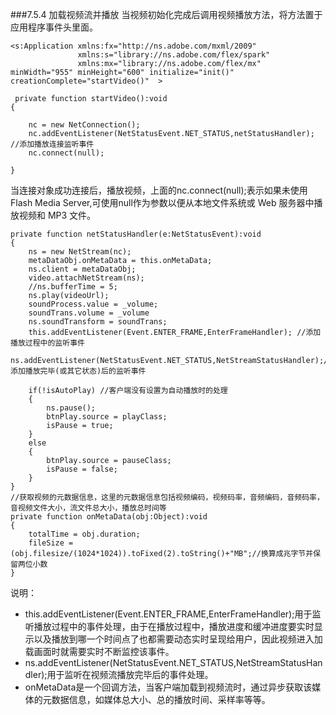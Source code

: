 ###7.5.4 加载视频流并播放
当视频初始化完成后调用视频播放方法，将方法置于应用程序事件头里面。


```
<s:Application xmlns:fx="http://ns.adobe.com/mxml/2009"
               xmlns:s="library://ns.adobe.com/flex/spark"
               xmlns:mx="library://ns.adobe.com/flex/mx" minWidth="955" minHeight="600" initialize="init()" creationComplete="startVideo()"  >
 
 private function startVideo():void
{
   
    nc = new NetConnection();
    nc.addEventListener(NetStatusEvent.NET_STATUS,netStatusHandler);  //添加播放连接监听事件
    nc.connect(null);
   
}
```


当连接对象成功连接后，播放视频，上面的nc.connect(null);表示如果未使用 Flash Media Server,可使用null作为参数以便从本地文件系统或 Web 服务器中播放视频和 MP3 文件。
                 


```
private function netStatusHandler(e:NetStatusEvent):void
{
    ns = new NetStream(nc);
    metaDataObj.onMetaData = this.onMetaData;
    ns.client = metaDataObj;
    video.attachNetStream(ns);
    //ns.bufferTime = 5;
    ns.play(videoUrl);
    soundProcess.value = _volume;
    soundTrans.volume = _volume
    ns.soundTransform = soundTrans;
    this.addEventListener(Event.ENTER_FRAME,EnterFrameHandler); //添加播放过程中的监听事件
    ns.addEventListener(NetStatusEvent.NET_STATUS,NetStreamStatusHandler);//添加播放完毕(或其它状态)后的监听事件
   
    if(!isAutoPlay) //客户端没有设置为自动播放时的处理
    {
        ns.pause();
        btnPlay.source = playClass; 
        isPause = true;
    }
    else
    {
        btnPlay.source = pauseClass; 
        isPause = false;
    }
}
//获取视频的元数据信息，这里的元数据信息包括视频编码，视频码率，音频编码，音频码率，音视频文件大小，流文件总大小，播放总时间等
private function onMetaData(obj:Object):void
{
    totalTime = obj.duration;
    fileSize = (obj.filesize/(1024*1024)).toFixed(2).toString()+"MB";//换算成兆字节并保留两位小数
}
```

说明：
- this.addEventListener(Event.ENTER_FRAME,EnterFrameHandler);用于监听播放过程中的事件处理，由于在播放过程中，播放进度和缓冲进度要实时显示以及播放到哪一个时间点了也都需要动态实时呈现给用户，因此视频进入加载画面时就需要实时不断监控该事件。
- ns.addEventListener(NetStatusEvent.NET_STATUS,NetStreamStatusHandler);用于监听在视频流播放完毕后的事件处理。
- onMetaData是一个回调方法，当客户端加载到视频流时，通过异步获取该媒体的元数据信息，如媒体总大小、总的播放时间、采样率等等。
  